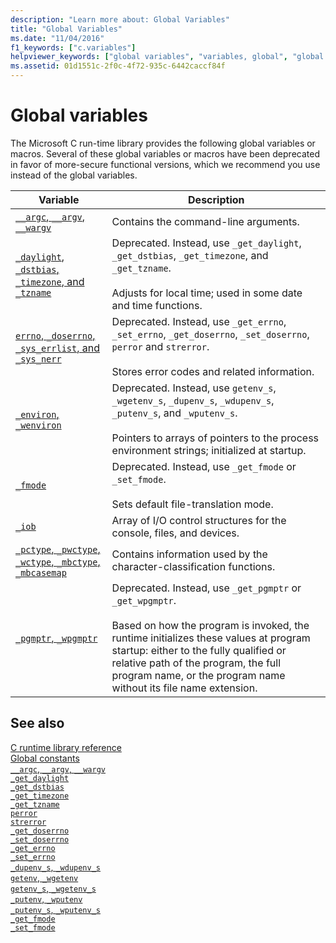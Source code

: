 ```yaml
---
description: "Learn more about: Global Variables"
title: "Global Variables"
ms.date: "11/04/2016"
f1_keywords: ["c.variables"]
helpviewer_keywords: ["global variables", "variables, global", "global variables, Microsoft run-time library"]
ms.assetid: 01d1551c-2f0c-4f72-935c-6442caccf84f
---
```

# Global variables

The Microsoft C run-time library provides the following global variables or macros. Several of these global variables or macros have been deprecated in favor of more-secure functional versions, which we recommend you use instead of the global variables.

|Variable|Description|
|--------------|-----------------|
|[`__argc`, `__argv`, `__wargv`](./argc-argv-wargv.md)|Contains the command-line arguments.|
|[`_daylight`, `_dstbias`, `_timezone`, and `_tzname`](./daylight-dstbias-timezone-and-tzname.md)|Deprecated. Instead, use `_get_daylight`, `_get_dstbias`, `_get_timezone`, and `_get_tzname`.<br /><br /> Adjusts for local time; used in some date and time functions.|
|[`errno`, `_doserrno`, `_sys_errlist`, and `_sys_nerr`](./errno-doserrno-sys-errlist-and-sys-nerr.md)|Deprecated. Instead, use `_get_errno`, `_set_errno`, `_get_doserrno`, `_set_doserrno`, `perror` and `strerror`.<br /><br /> Stores error codes and related information.|
|[`_environ`, `_wenviron`](./environ-wenviron.md)|Deprecated. Instead, use `getenv_s`, `_wgetenv_s`, `_dupenv_s`, `_wdupenv_s`, `_putenv_s`, and `_wputenv_s`.<br /><br /> Pointers to arrays of pointers to the process environment strings; initialized at startup.|
|[`_fmode`](./fmode.md)|Deprecated. Instead, use `_get_fmode` or `_set_fmode`.<br /><br /> Sets default file-translation mode.|
|[`_iob`](./iob.md)|Array of I/O control structures for the console, files, and devices.|
|[`_pctype`, `_pwctype`, `_wctype`, `_mbctype`, `_mbcasemap`](./pctype-pwctype-wctype-mbctype-mbcasemap.md)|Contains information used by the character-classification functions.|
|[`_pgmptr`, `_wpgmptr`](./pgmptr-wpgmptr.md)|Deprecated. Instead, use `_get_pgmptr` or `_get_wpgmptr`.<br /><br /> Based on how the program is invoked, the runtime initializes these values at program startup: either to the fully qualified or relative path of the program, the full program name, or the program name without its file name extension.|

## See also

[C runtime library reference](./c-run-time-library-reference.md)\
[Global constants](./global-constants.md)\
[`__argc`, `__argv`, `__wargv`](./argc-argv-wargv.md)\
[`_get_daylight`](./reference/get-daylight.md)\
[`_get_dstbias`](./reference/get-dstbias.md)\
[`_get_timezone`](./reference/get-timezone.md)\
[`_get_tzname`](./reference/get-tzname.md)\
[`perror`](./reference/perror-wperror.md)\
[`strerror`](./reference/strerror-strerror-wcserror-wcserror.md)\
[`_get_doserrno`](./reference/get-doserrno.md)\
[`_set_doserrno`](./reference/set-doserrno.md)\
[`_get_errno`](./reference/get-errno.md)\
[`_set_errno`](./reference/set-errno.md)\
[`_dupenv_s`, `_wdupenv_s`](./reference/dupenv-s-wdupenv-s.md)\
[`getenv`, `_wgetenv`](./reference/getenv-wgetenv.md)\
[`getenv_s`, `_wgetenv_s`](./reference/getenv-s-wgetenv-s.md)\
[`_putenv`, `_wputenv`](./reference/putenv-wputenv.md)\
[`_putenv_s`, `_wputenv_s`](./reference/putenv-s-wputenv-s.md)\
[`_get_fmode`](./reference/get-fmode.md)\
[`_set_fmode`](./reference/set-fmode.md)

